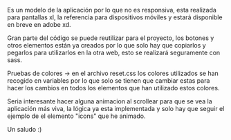 

Es un modelo de la aplicación por lo que no es responsiva, esta realizada para pantallas xl, la referencia para dispositivos móviles y estará disponible en breve en adobe xd.

Gran parte del código se puede reutilizar para el proyecto, los botones y otros elementos están ya creados por lo que solo hay que copiarlos y pegarlos para utilizarlos en la otra web, esto se realizará seguramente con sass.

Pruebas de colores -> en el archivo reset.css los colores utilizados se han recogido en variables por lo que solo se tienen que cambiar estas para hacer los cambios en todos los elementos que han utilizado estos colores.

Seria interesante hacer alguna animacion al scrollear para que se vea la aplicación más viva, la lógica ya esta implementada y solo hay que seguir el ejemplo de el elemento "icons" que he animado.

Un saludo :)
